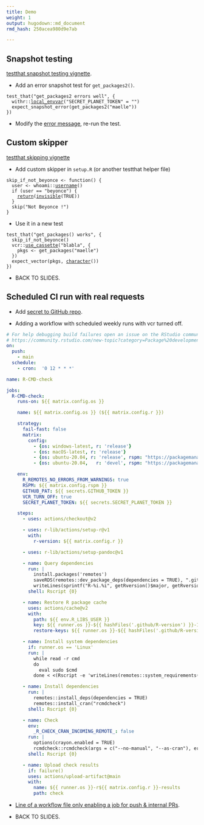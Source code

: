 ```yaml
---
title: Demo
weight: 1
output: hugodown::md_document
rmd_hash: 250acea980d9e7ab

---
```


## Snapshot testing

[testthat snapshot testing vignette](https://testthat.r-lib.org/articles/snapshotting.html).

-   Add an error snapshot test for `get_packages2()`.

<div class="highlight">

<pre class='chroma'><code class='language-r' data-lang='r'><span class='nf'>test_that</span><span class='o'>(</span><span class='s'>"get_packages2 errors well"</span>, <span class='o'>&#123;</span>
  <span class='nf'>withr</span><span class='nf'>::</span><span class='nf'><a href='https://withr.r-lib.org/reference/with_envvar.html'>local_envvar</a></span><span class='o'>(</span><span class='s'>"SECRET_PLANET_TOKEN"</span> <span class='o'>=</span> <span class='s'>""</span><span class='o'>)</span>
  <span class='nf'>expect_snapshot_error</span><span class='o'>(</span><span class='nf'>get_packages2</span><span class='o'>(</span><span class='s'>"maelle"</span><span class='o'>)</span><span class='o'>)</span>
<span class='o'>&#125;</span><span class='o'>)</span></code></pre>

</div>

-   Modify the [error message](https://style.tidyverse.org/error-messages.html), re-run the test.

## Custom skipper

[testthat skipping vignette](https://testthat.r-lib.org/articles/skipping.html)

-   Add custom skipper in `setup.R` (or another testthat helper file)

<div class="highlight">

<pre class='chroma'><code class='language-r' data-lang='r'><span class='nv'>skip_if_not_beyonce</span> <span class='o'>&lt;-</span> <span class='kr'>function</span><span class='o'>(</span><span class='o'>)</span> <span class='o'>&#123;</span>
  <span class='nv'>user</span> <span class='o'>&lt;-</span> <span class='nf'>whoami</span><span class='nf'>::</span><span class='nf'><a href='https://rdrr.io/pkg/whoami/man/username.html'>username</a></span><span class='o'>(</span><span class='o'>)</span>
  <span class='kr'>if</span> <span class='o'>(</span><span class='nv'>user</span> <span class='o'>==</span> <span class='s'>"beyonce"</span><span class='o'>)</span> <span class='o'>&#123;</span>
    <span class='kr'><a href='https://rdrr.io/r/base/function.html'>return</a></span><span class='o'>(</span><span class='nf'><a href='https://rdrr.io/r/base/invisible.html'>invisible</a></span><span class='o'>(</span><span class='kc'>TRUE</span><span class='o'>)</span><span class='o'>)</span>
  <span class='o'>&#125;</span>
  <span class='nf'>skip</span><span class='o'>(</span><span class='s'>"Not Beyonce !"</span><span class='o'>)</span>
<span class='o'>&#125;</span></code></pre>

</div>

-   Use it in a new test

<div class="highlight">

<pre class='chroma'><code class='language-r' data-lang='r'><span class='nf'>test_that</span><span class='o'>(</span><span class='s'>"get_packages() works"</span>, <span class='o'>&#123;</span>
  <span class='nf'>skip_if_not_beyonce</span><span class='o'>(</span><span class='o'>)</span>
  <span class='nf'>vcr</span><span class='nf'>::</span><span class='nf'><a href='https://docs.ropensci.org/vcr/reference/use_cassette.html'>use_cassette</a></span><span class='o'>(</span><span class='s'>"blabla"</span>, <span class='o'>&#123;</span>
    <span class='nv'>pkgs</span> <span class='o'>&lt;-</span> <span class='nf'>get_packages</span><span class='o'>(</span><span class='s'>"maelle"</span><span class='o'>)</span>
  <span class='o'>&#125;</span><span class='o'>)</span>
  <span class='nf'>expect_vector</span><span class='o'>(</span><span class='nv'>pkgs</span>, <span class='nf'><a href='https://rdrr.io/r/base/character.html'>character</a></span><span class='o'>(</span><span class='o'>)</span><span class='o'>)</span>
<span class='o'>&#125;</span><span class='o'>)</span></code></pre>

</div>

-   BACK TO SLIDES.

## Scheduled CI run with real requests

-   Add [secret to GitHub repo](https://docs.github.com/en/actions/reference/encrypted-secrets).

-   Adding a workflow with scheduled weekly runs with vcr turned off.

``` yaml
# For help debugging build failures open an issue on the RStudio community with the 'github-actions' tag.
# https://community.rstudio.com/new-topic?category=Package%20development&tags=github-actions
on:
  push:
    - main
  schedule:
    - cron:  '0 12 * * *'

name: R-CMD-check

jobs:
  R-CMD-check:
    runs-on: ${{ matrix.config.os }}

    name: ${{ matrix.config.os }} (${{ matrix.config.r }})

    strategy:
      fail-fast: false
      matrix:
        config:
          - {os: windows-latest, r: 'release'}
          - {os: macOS-latest, r: 'release'}
          - {os: ubuntu-20.04, r: 'release', rspm: "https://packagemanager.rstudio.com/cran/__linux__/focal/latest"}
          - {os: ubuntu-20.04,   r: 'devel', rspm: "https://packagemanager.rstudio.com/cran/__linux__/focal/latest", http-user-agent: "R/4.1.0 (ubuntu-20.04) R (4.1.0 x86_64-pc-linux-gnu x86_64 linux-gnu) on GitHub Actions" }

    env:
      R_REMOTES_NO_ERRORS_FROM_WARNINGS: true
      RSPM: ${{ matrix.config.rspm }}
      GITHUB_PAT: ${{ secrets.GITHUB_TOKEN }}
      VCR_TURN_OFF: true
      SECRET_PLANET_TOKEN: ${{ secrets.SECRET_PLANET_TOKEN }}

    steps:
      - uses: actions/checkout@v2

      - uses: r-lib/actions/setup-r@v1
        with:
          r-version: ${{ matrix.config.r }}

      - uses: r-lib/actions/setup-pandoc@v1

      - name: Query dependencies
        run: |
          install.packages('remotes')
          saveRDS(remotes::dev_package_deps(dependencies = TRUE), ".github/depends.Rds", version = 2)
          writeLines(sprintf("R-%i.%i", getRversion()$major, getRversion()$minor), ".github/R-version")
        shell: Rscript {0}

      - name: Restore R package cache
        uses: actions/cache@v2
        with:
          path: ${{ env.R_LIBS_USER }}
          key: ${{ runner.os }}-${{ hashFiles('.github/R-version') }}-1-${{ hashFiles('.github/depends.Rds') }}
          restore-keys: ${{ runner.os }}-${{ hashFiles('.github/R-version') }}-1-

      - name: Install system dependencies
        if: runner.os == 'Linux'
        run: |
          while read -r cmd
          do
            eval sudo $cmd
          done < <(Rscript -e 'writeLines(remotes::system_requirements("ubuntu", "20.04"))')

      - name: Install dependencies
        run: |
          remotes::install_deps(dependencies = TRUE)
          remotes::install_cran("rcmdcheck")
        shell: Rscript {0}

      - name: Check
        env:
          _R_CHECK_CRAN_INCOMING_REMOTE_: false
        run: |
          options(crayon.enabled = TRUE)
          rcmdcheck::rcmdcheck(args = c("--no-manual", "--as-cran"), error_on = "warning", check_dir = "check")
        shell: Rscript {0}

      - name: Upload check results
        if: failure()
        uses: actions/upload-artifact@main
        with:
          name: ${{ runner.os }}-r${{ matrix.config.r }}-results
          path: check
```

-   [Line of a workflow file only enabling a job for push & internal PRs](https://github.com/r-lib/pkgdown/blob/900ef5471576f8f29508a7e7d94fae51390f2d96/.github/workflows/pkgdown.yaml#L15).

-   BACK TO SLIDES.

